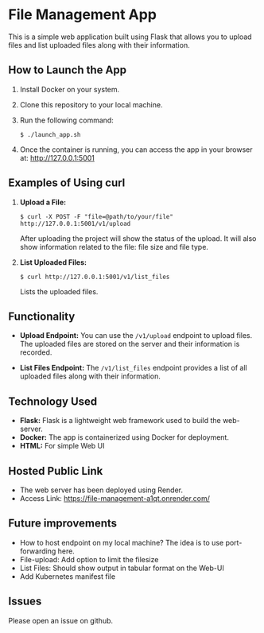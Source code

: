 # File Management App

This is a simple web application built using Flask that allows you to upload files and list uploaded files along with their information.

## How to Launch the App

1. Install Docker on your system.
2. Clone this repository to your local machine.
3. Run the following command:

   ```
   $ ./launch_app.sh
   ```

5. Once the container is running, you can access the app in your browser at: http://127.0.0.1:5001

## Examples of Using curl

1. **Upload a File:**
   ```
   $ curl -X POST -F "file=@path/to/your/file" http://127.0.0.1:5001/v1/upload
   ```
   After uploading the project will show the status of the upload.
   It will also show information related to the file: file size and file type.

2. **List Uploaded Files:**
   ```
   $ curl http://127.0.0.1:5001/v1/list_files
   ```
   Lists the uploaded files.

## Functionality

- **Upload Endpoint:** You can use the `/v1/upload` endpoint to upload files. The uploaded files are stored on the server and their information is recorded.

- **List Files Endpoint:** The `/v1/list_files` endpoint provides a list of all uploaded files along with their information.

## Technology Used

- **Flask:** Flask is a lightweight web framework used to build the web-server.
- **Docker:** The app is containerized using Docker for deployment.
- **HTML:** For simple Web UI

## Hosted Public Link
- The web server has been deployed using Render. 
- Access Link: https://file-management-a1qt.onrender.com/

## Future improvements

- How to host endpoint on my local machine? The idea is to use port-forwarding here.
- File-upload: Add option to limit the filesize
- List Files: Should show output in tabular format on the Web-UI
- Add Kubernetes manifest file

## Issues
Please open an issue on github.
